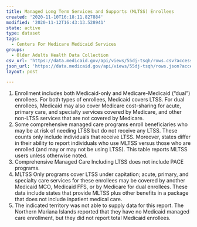 ```yaml
---
title: Managed Long Term Services and Supports (MLTSS) Enrollees
created: '2020-11-10T16:18:11.827884'
modified: '2020-11-12T16:43:13.528941'
state: active
type: dataset
tags:
  - Centers For Medicare Medicaid Services
groups:
  - Older Adults Health Data Collection
csv_url: 'https://data.medicaid.gov/api/views/55dj-tsqh/rows.csv?accessType=DOWNLOAD'
json_url: 'https://data.medicaid.gov/api/views/55dj-tsqh/rows.json?accessType=DOWNLOAD'
layout: post

---
```

<ol>
<li>Enrollment includes both Medicaid-only and Medicare-Medicaid (“dual”) enrollees. For both types of enrollees, Medicaid covers LTSS. For dual enrollees, Medicaid may also cover Medicare cost-sharing for acute, primary care, and specialty services covered by Medicare, and other non-LTSS services that are not covered by Medicare.</li>
<li>Some comprehensive managed care programs enroll beneficiaries who may be at risk of needing LTSS but do not receive any LTSS. These counts only include individuals that receive LTSS. Moreover, states differ in their ability to report individuals who use MLTSS versus those who are enrolled (and may or may not be using LTSS). This table reports MLTSS users unless otherwise noted.</li>
<li>Comprehensive Managed Care Including LTSS does not include PACE programs.</li>
<li>MLTSS Only programs cover LTSS under capitation; acute, primary, and specialty care services for these enrollees may be covered by another Medicaid MCO, Medicaid FFS, or by Medicare for dual enrollees. These data include states that provide MLTSS plus other benefits in a package that does not include inpatient medical care.</li>
<li>The indicated territory was not able to supply data for this report. The Northern Mariana Islands reported that they have no Medicaid managed care enrollment, but they did not report total Medicaid enrollees.</li>
</ol>


